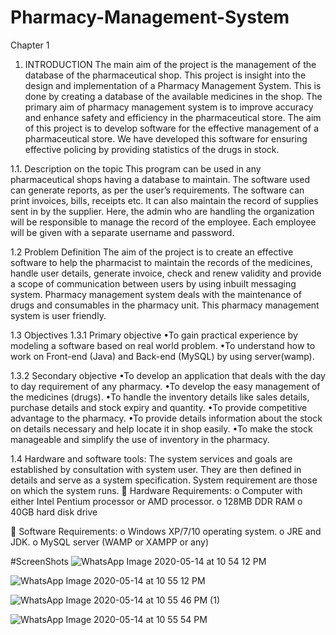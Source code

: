 
# Pharmacy-Management-System
Chapter 1 
1. 	INTRODUCTION
The main aim of the project is the management of the database of the pharmaceutical shop. This project is insight into the design and implementation of a Pharmacy Management System. This is done by creating a database of the available medicines in the shop. The primary aim of pharmacy management system is to improve accuracy and enhance safety and efficiency in the pharmaceutical store. The aim of this project is to develop software for the effective management of a pharmaceutical store. We have developed this software for ensuring effective policing by providing statistics of the drugs in stock. 

1.1. 	Description on the topic
This program can be used in any pharmaceutical shops having a database to maintain. The software used can generate reports, as per the user’s requirements. The software can print invoices, bills, receipts etc. It can also maintain the record of supplies sent in by the supplier. Here, the admin who are handling the organization will be responsible to manage the record of the employee. Each employee will be given with a separate username and password.

1.2	Problem Definition
The aim of the project is to create an effective software to help the pharmacist to maintain the records of the medicines, handle user details, generate invoice, check and renew validity and provide a scope of communication between users by using inbuilt messaging system. Pharmacy management system deals with the maintenance of drugs and consumables in the pharmacy unit. This pharmacy management system is user friendly.


1.3	Objectives
1.3.1 Primary objective
•To gain practical experience by modeling a software based on real world    problem.
•To understand how to work on Front-end (Java) and Back-end (MySQL) by using server(wamp).

1.3.2 Secondary objective 
•To develop an application that deals with the day to day requirement of any pharmacy.
•To develop the easy management of the medicines (drugs). 
•To handle the inventory details like sales details, purchase details and stock expiry and quantity.
•To provide competitive advantage to the pharmacy.
•To provide details information about the stock on details necessary and help locate it in shop easily. 
•To make the stock manageable and simplify the use of inventory in the pharmacy.









1.4	Hardware and software tools:
The system services and goals are established by consultation with system user. They are then defined in details and serve as a system specification. System requirement are those on which the system runs.
	Hardware Requirements:
o	Computer with either Intel Pentium processor or AMD processor.
o	128MB DDR RAM
o	40GB hard disk drive


	Software Requirements:
o	Windows XP/7/10 operating system.
o	JRE and JDK.
o	MySQL server (WAMP or XAMPP or any)

#ScreenShots
![WhatsApp Image 2020-05-14 at 10 54 12 PM](https://user-images.githubusercontent.com/57304597/82059773-7fb33a80-9694-11ea-8d70-a9382e76b440.jpeg)


![WhatsApp Image 2020-05-14 at 10 55 12 PM](https://user-images.githubusercontent.com/57304597/82059777-80e46780-9694-11ea-88c5-8cf614688e1f.jpeg)


![WhatsApp Image 2020-05-14 at 10 55 46 PM (1)](https://user-images.githubusercontent.com/57304597/82059784-82159480-9694-11ea-9e6a-ff1faea477bf.jpeg)


![WhatsApp Image 2020-05-14 at 10 55 54 PM](https://user-images.githubusercontent.com/57304597/82059788-83df5800-9694-11ea-87e2-77b2a20cb5c0.jpeg)













